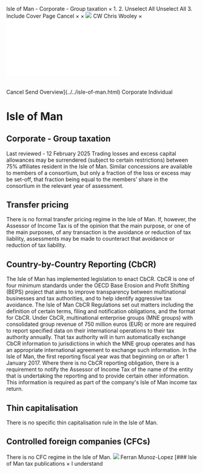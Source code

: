 Isle of Man - Corporate - Group taxation
×
1.
2.
Unselect All
Unselect All
3.
Include Cover Page
Cancel
×
×
![](../../-/media/world-wide-tax-summaries/attachments/global---chris-wooley.ashx%3Frev=ac5e5f3223b34096b1afc2a6009c7320&revision=ac5e5f32-23b3-4096-b1af-c2a6009c7320&hash=859B7ADC84DC2CBEC9760E9E6EE7DE6D0A8BFCDF)
CW
Chris Wooley
×
![](group-taxation.html)
######
Cancel
Send
Overview](../../isle-of-man.html)
Corporate
Individual
# Isle of Man
## Corporate - Group taxation
Last reviewed - 12 February 2025
Trading losses and excess capital allowances may be surrendered (subject to certain restrictions) between 75% affiliates resident in the Isle of Man. Similar concessions are available to members of a consortium, but only a fraction of the loss or excess may be set-off, that fraction being equal to the members’ share in the consortium in the relevant year of assessment.
## Transfer pricing
There is no formal transfer pricing regime in the Isle of Man. If, however, the Assessor of Income Tax is of the opinion that the main purpose, or one of the main purposes, of any transaction is the avoidance or reduction of tax liability, assessments may be made to counteract that avoidance or reduction of tax liability.
## Country-by-Country Reporting (CbCR)
The Isle of Man has implemented legislation to enact CbCR. CbCR is one of four minimum standards under the OECD Base Erosion and Profit Shifting (BEPS) project that aims to improve transparency between multinational businesses and tax authorities, and to help identify aggressive tax avoidance. The Isle of Man CbCR Regulations set out matters including the definition of certain terms, filing and notification obligations, and the format for CbCR.
Under CbCR, multinational enterprise groups (MNE groups) with consolidated group revenue of 750 million euros (EUR) or more are required to report specified data on their international operations to their tax authority annually. That tax authority will in turn automatically exchange CbCR information to jurisdictions in which the MNE group operates and has an appropriate international agreement to exchange such information. In the Isle of Man, the first reporting fiscal year was that beginning on or after 1 January 2017.
Where there is no CbCR reporting obligation, there is a requirement to notify the Assessor of Income Tax of the name of the entity that is undertaking the reporting and to provide certain other information. This information is required as part of the company's Isle of Man income tax return.
## Thin capitalisation
There is no specific thin capitalisation rule in the Isle of Man.
## Controlled foreign companies (CFCs)
There is no CFC regime in the Isle of Man.
![](../../-/media/world-wide-tax-summaries/isleofmanferran-munozlopezisleofmanferranmunozlopezjpg20240123121327745.ashx%3Frev=249f91fc7cc64d91b9ecfbb3fbe8cac7&revision=249f91fc-7cc6-4d91-b9ec-fbb3fbe8cac7&hash=9DAF6A2FF3916F5A0081AA7B48AEC2F4B89AAECB)
Ferran Munoz-Lopez
[### Isle of Man tax publications
×
I understand